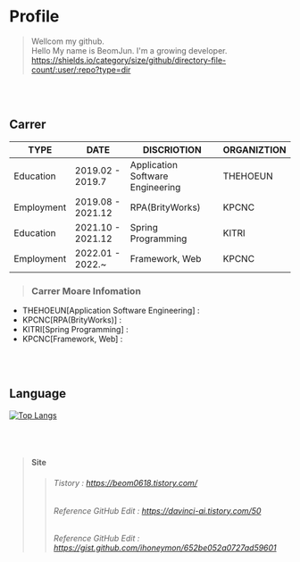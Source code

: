 <!--
**kwon-beom-jun/kwon-beom-jun** is a ✨ _special_ ✨ repository because its `README.md` (this file) appears on your GitHub profile.

Here are some ideas to get you started:

- 🔭 I’m currently working on ...
- 🌱 I’m currently learning ...
- 👯 I’m looking to collaborate on ...
- 🤔 I’m looking for help with ...
- 💬 Ask me about ...
- 📫 How to reach me: ...
- 😄 Pronouns: ...
- ⚡ Fun fact: ...
-->


<br/><br/>
# Profile

> Wellcom my github.<br/>
> Hello My name is BeomJun. I'm a growing developer.
https://shields.io/category/size/github/directory-file-count/:user/:repo?type=dir

<br/><br/>
## Carrer

| TYPE | DATE | DISCRIOTION | ORGANIZTION |
| ------ | ------ | ------ | ------ |
| Education | 2019.02 - 2019.7 | Application Software Engineering | THEHOEUN |
| Employment | 2019.08 - 2021.12 | RPA(BrityWorks) | KPCNC |
| Education | 2021.10 - 2021.12 | Spring Programming | KITRI |
| Employment | 2022.01 - 2022.~ | Framework, Web | KPCNC |
> ### **Carrer Moare Infomation**
- THEHOEUN[Application Software Engineering] : 
- KPCNC[RPA(BrityWorks)] : 
- KITRI[Spring Programming] : 
- KPCNC[Framework, Web] : 

<br/><br/>
## Language
[![Top Langs](https://github-readme-stats.vercel.app/api/top-langs/?username=anuraghazra&layout=compact)](https://github.com/anuraghazra/github-readme-stats)

<br/><br/>
> #### Site  
> > ###### Tistory : https://beom0618.tistory.com/
> > ###### Reference GitHub Edit : https://davinci-ai.tistory.com/50
> > ###### Reference GitHub Edit : https://gist.github.com/ihoneymon/652be052a0727ad59601
<br/><br/>






